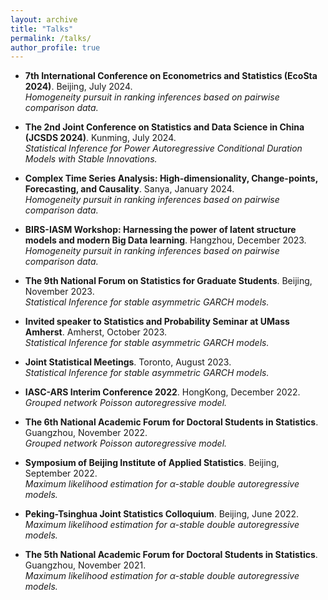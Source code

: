 ```yaml
---
layout: archive
title: "Talks"
permalink: /talks/
author_profile: true
---
```


- **7th International Conference on Econometrics and Statistics (EcoSta 2024)**. Beijing, July 2024. <br>
_Homogeneity pursuit in ranking inferences based on pairwise comparison data._

- **The 2nd Joint Conference on Statistics and Data Science in China (JCSDS 2024)**. Kunming, July 2024. <br>
_Statistical Inference for Power Autoregressive Conditional Duration Models with Stable Innovations._

- **Complex Time Series Analysis: High-dimensionality, Change-points, Forecasting, and Causality**. Sanya, January 2024. <br>
_Homogeneity pursuit in ranking inferences based on pairwise comparison data._

- **BIRS-IASM Workshop: Harnessing the power of latent structure models and modern Big Data learning**. Hangzhou, December 2023. <br>
_Homogeneity pursuit in ranking inferences based on pairwise comparison data._

- **The 9th National Forum on Statistics for Graduate Students**. Beijing, November 2023. <br>
_Statistical Inference for stable asymmetric GARCH models._

- **Invited speaker to Statistics and Probability Seminar at UMass Amherst**. Amherst, October 2023. <br>
 _Statistical Inference for stable asymmetric GARCH models._

- **Joint Statistical Meetings**. Toronto, August 2023. <br>
 _Statistical Inference for stable asymmetric GARCH models._

- **IASC-ARS Interim Conference 2022**. HongKong, December 2022. <br>
_Grouped network Poisson autoregressive model._

- **The 6th National Academic Forum for Doctoral Students in Statistics**. Guangzhou, November 2022. <br>
_Grouped network Poisson autoregressive model._

- **Symposium of Beijing Institute of Applied Statistics**. Beijing, September 2022. <br>
_Maximum likelihood estimation for $\alpha$-stable double autoregressive models._

- **Peking-Tsinghua Joint Statistics Colloquium**. Beijing, June 2022. <br>
_Maximum likelihood estimation for $\alpha$-stable double autoregressive models._

- **The 5th National Academic Forum for Doctoral Students in Statistics**. Guangzhou, November 2021. <br>
_Maximum likelihood estimation for $\alpha$-stable double autoregressive models._
